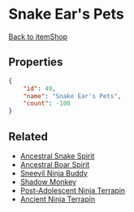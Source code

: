 # Snake Ear's Pets

<no description available>

[Back to itemShop](../item-shops.md)

## Properties

```json
{
    "id": 49,
    "name": "Snake Ear's Pets",
    "count": -100
}
```

## Related

- [Ancestral Snake Spirit](../items/1179-ancestral-snake-spirit.md)
- [Ancestral Boar Spirit](../items/1180-ancestral-boar-spirit.md)
- [Sneevil Ninja Buddy](../items/1181-sneevil-ninja-buddy.md)
- [Shadow Monkey](../items/1182-shadow-monkey.md)
- [Post-Adolescent Ninja Terrapin](../items/1183-post-adolescent-ninja-terrapin.md)
- [Ancient Ninja Terrapin](../items/1184-ancient-ninja-terrapin.md)

